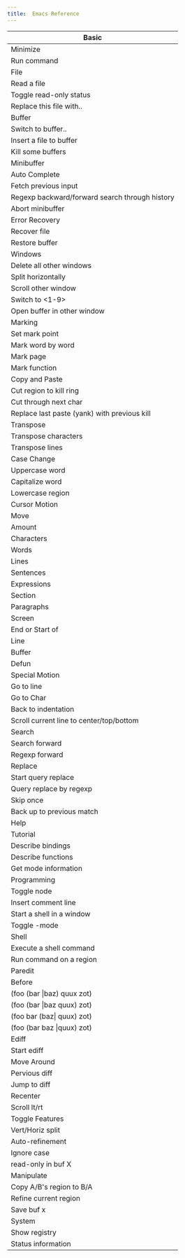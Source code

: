 ```yaml
---
title:  Emacs Reference
---
```


| Basic                                          |
|------------------------------------------------|
| Minimize                                       | C\-z                           | Exit Emacs                        | C\-x C\-c       |
| Run command                                    | M\-x                           |                                   |                 |
| File                                           |
| Read a file                                    | C\-x C\-f                      | Save a file                       | C\-x C\-s       |
| Toggle read\-only status                       | C\-x C\-q                      | Save all files                    | C\-x s          |
| Replace this file with\.\.                     | C\-x C\-v                      | Save as\.\.                       | C\-x C\-w       |
| Buffer                                         |
| Switch to buffer\.\.                           | C\-x b                         | List all buffers                  | C\-x C\-b       |
| Insert a file to buffer                        | C\-x i                         | Kill buffer                       | C\-x k          |
| Kill some buffers                              | M\-x kill\-some\-buffers       | Last/Next buffer                  | C\-x ←/→        |
| Minibuffer                                     |
| Auto Complete                                  | TAB                            | Complete and execute              | RET             |
| Fetch previous input                           | M\-p                           | Fetch later input                 | M\-n            |
| Regexp backward/forward search through history | M\-r                           | M\-s                              |
| Abort minibuffer                               | C\-g                           | Redo last command                 | C\-x Esc Esc    |
| Error Recovery                                 |
| Recover file                                   | M\-x recover\-session          | Undo tree                         | C\-x u          |
| Restore buffer                                 | M\-x revert\-buffer            | Undo once                         | C\-/ or C\-\_   |
| Windows                                        |
| Delete all other windows                       | C\-x 1                         | Delete current window             | C\-x 0          |
| Split horizontally                             | C\-x 2                         | Split vertically                  | C\-x 3          |
| Scroll other window                            | C\-M\-v                        | Switch to <a\-z>                  | C\-x o <a\-z>   |
| Switch to <1\-9>                               | M\-<1\-9>                      | Find file in other window         | C\-x 4 f        |
| Open buffer in other window                    | C\-x 4 b                       |                                   |
| Marking                                        |
| Set mark point                                 | C\-@                           | Exchange point and mark           | C\-x C\-x       |
| Mark word by word                              | M\-@                           | Mark paragraph                    | M\-h            |
| Mark page                                      | C\-x C\-p                      | Mark sexp                         | C\-M\-@         |
| Mark function                                  | C\-M\-h                        | Mark entire buffer                | C\-x h          |
| Copy and Paste                                 |
| Cut region to kill ring                        | C\-w                           | Copy region to kill ring          | M\-w            |
| Cut through next char                          | M\-z <char>                    | Paste \(yank back\)               | C\-y            |
| Replace last paste \(yank\) with previous kill | M\-y                           |
| Transpose                                      |
| Transpose characters                           | C\-t                           | Transpose words                   | M\-t            |
| Transpose lines                                | C\-x C\-t                      | Transpose sexps                   | C\-M\-t         |
| Case Change                                    |
| Uppercase word                                 | M\-u                           | Lowercase word                    | M\-l            |
| Capitalize word                                | M\-c                           | Uppercase region                  | C\-x C\-u       |
| Lowercase region                               | C\-x C\-l                      |                                   |
| Cursor Motion                                  | Operation                      |
| Move                                           | Delete                         |
| Amount                                         | Forward                        | Backward                          | Forward         | Backward         |
| Characters                                     | C\-f                           | C\-b                              | C\-d            | DEL              |
| Words                                          | M\-f                           | M\-b                              | M\-d            | M\-DEL           |
| Lines                                          | C\-n                           | C\-p                              | C\-k \(to EOL\) | C\-SPC C\-a C\-w |
| Sentences                                      | M\-e                           | M\-a                              | M\-k            | C\-x DEL         |
| Expressions                                    | C\-M\-f                        | C\-M\-b                           | C\-M\-k         | C\-M\-DEL        |
| Section                                        | C\-M\-a                        | C\-M\-e                           |                 |
| Paragraphs                                     | M\-\}                          | M\-\{                             |
| Screen                                         | M\-v                           | C\-v                              |
| End or Start of                                |
| Line                                           | C\-e                           | C\-a                              |
| Buffer                                         | M\->                           | M\-<                              |
| Defun                                          | C\-M\-a                        | C\-M\-e                           |
| Special Motion                                 |
| Go to line                                     | M\-g g                         |
| Go to Char                                     | M\-g c                         |
| Back to indentation                            | M\-m                           |
| Scroll current line to center/top/bottom       | C\-l                           |
| Search                                         |
| Search forward                                 | C\-s                           | Search backward                   | C\-r            |
| Regexp forward                                 | C\-M\-s                        | Regexp backward                   | C\-M\-r         |
| Replace                                        |
| Start query replace                            | M\-%                           | Query replace word                | C\-u M\-%       |
| Query replace by regexp                        | M\-x query\-replace\-regexp    | Replace once                      | y               |
| Skip once                                      | n                              | Replace all                       | \!              |
| Back up to previous match                      | ^                              | Exit query Replace                | RET             |
| Help                                           |
| Tutorial                                       | C\-h t                         | Search command by word            | C\-h a          |
| Describe bindings                              | C\-h b                         | Describe keys                     | C\-h k          |
| Describe functions                             | C\-h f                         | Find function on keys             | C\-h K          |
| Get mode information                           | C\-h m                         | Describe packages                 | C\-h P          |
| Programming                                    |
| Toggle node                                    | C\-,                           | Comment a region                  | C\-M\-;         |
| Insert comment line                            | M\-;                           | Find next error                   | C\-x '          |
| Start a shell in a window                      | C\-x t                         | Start slime                       | C\-x j          |
| Toggle <xxx>\-mode                             | M\-x <xxx>\-mode               | Compile window                    | M\-x compile    |
| Shell                                          |
| Execute a shell command                        | M\-\!                          | Execute asynchronously            | M\-&            |
| Run command on a region                        | M\-\|                          | filter a region through a command | C\-u M\-\|      |
| Paredit                                        |
| Before                                         | After                          | Key                               |
| \(foo \(bar \|baz\) quux zot\)                 | \(foo \(bar \|baz quux\) zot\) | C\-<right>                        |
| \(foo \(bar \|baz quux\) zot\)                 | \(foo \(bar \|baz\) quux zot\) | C\-<left>                         |
| \(foo bar \(baz\| quux\) zot\)                 | \(foo \(bar baz\| quux\) zot\) | C\-M\-<left>                      |
| \(foo \(bar baz \|quux\) zot\)                 | \(foo bar \(baz \|quux\) zot\) | C\-M\-<right>                     |
| Ediff                                          |
| Start ediff                                    | M\-x ediff                     | Suspend/Quit                      | z/q             |
| Move Around                                    |
| Pervious diff                                  | p or DEL                       | Next diff                         | n or SPC        |
| Jump to diff                                   | j                              | Goto X's point                    | gx              |
| Recenter                                       | C\-l                           | Scroll up/down                    | v/V             |
| Scroll lt/rt                                   | </>                            | Swap Variants                     | ~               |
| Toggle Features                                |
| Vert/Horiz split                               | \|                             | Highlighting                      | h               |
| Auto\-refinement                               | @                              | Ignore whitespaces                | \#\#            |
| Ignore case                                    | \#c                            | Focus/hide regions                | \#f/\#h         |
| read\-only in buf X                            | X                              | wide display                      | m               |
| Manipulate                                     |
| Copy A/B's region to B/A                       | a/b                            | Restore buf X's old diff          | rx              |
| Refine current region                          | \*                             | Update diff regions               | \!              |
| Save buf x                                     | wx                             | Save diff output                  | wd              |
| System                                         |
| Show registry                                  | R                              | Diff output                       | D               |
| Status information                             | i                              | Compare regions                   | =               |
